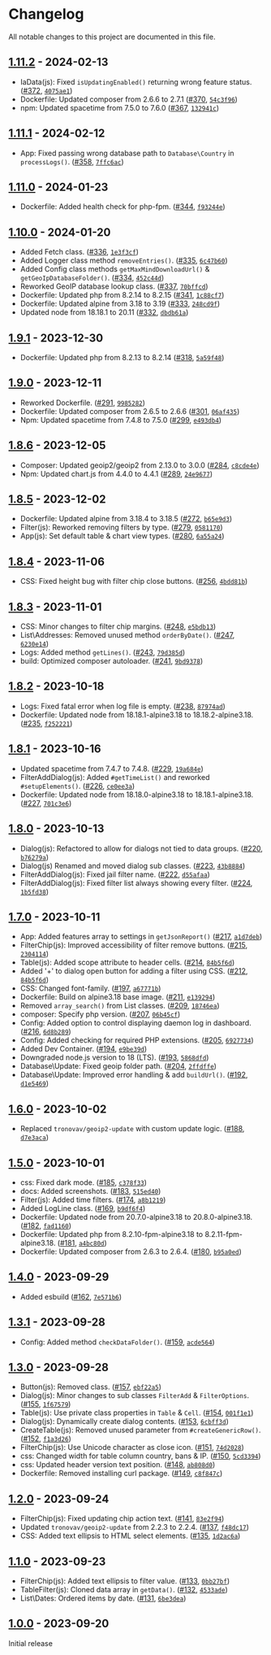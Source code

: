 # Changelog

All notable changes to this project are documented in this file.

## [1.11.2](https://github.com/VerifiedJoseph/intruder-alert/releases/tag/v1.11.2) - 2024-02-13

- IaData(js): Fixed `isUpdatingEnabled()` returning wrong feature status. ([#372](https://github.com/VerifiedJoseph/intruder-alert/pull/372), [`4075ae1`](https://github.com/VerifiedJoseph/intruder-alert/commit/4075ae156dbaf11dc2bb8dab955934c9278f5595))
- Dockerfile: Updated composer from 2.6.6 to 2.7.1 ([#370](https://github.com/VerifiedJoseph/intruder-alert/pull/370), [`54c3f96`](https://github.com/VerifiedJoseph/intruder-alert/commit/54c3f96501ee55cc0571cafe866923e1c17bcf60))
- npm: Updated spacetime from 7.5.0 to 7.6.0 ([#367](https://github.com/VerifiedJoseph/intruder-alert/pull/367), [`132941c`](https://github.com/VerifiedJoseph/intruder-alert/commit/132941c2b9eccf0c267c6ee3fba3e1ef296de7b0))

## [1.11.1](https://github.com/VerifiedJoseph/intruder-alert/releases/tag/v1.11.1) - 2024-02-12

- App: Fixed passing wrong database path to `Database\Country` in `processLogs()`. ([#358](https://github.com/VerifiedJoseph/intruder-alert/pull/358), [`7ffc6ac`](https://github.com/VerifiedJoseph/intruder-alert/commit/7ffc6acedd0888a89adf0200690f577c1c6e26c2))

## [1.11.0](https://github.com/VerifiedJoseph/intruder-alert/releases/tag/v1.11.0) - 2024-01-23

- Dockerfile: Added health check for php-fpm. ([#344](https://github.com/VerifiedJoseph/intruder-alert/pull/344), [`f93244e`](https://github.com/VerifiedJoseph/intruder-alert/commit/f93244e96f14f347c37a261308b36bb04b5cf8f3))

## [1.10.0](https://github.com/VerifiedJoseph/intruder-alert/releases/tag/v1.10.0) - 2024-01-20

- Added Fetch class. ([#336](https://github.com/VerifiedJoseph/intruder-alert/pull/336), [`1e3f3cf`](https://github.com/VerifiedJoseph/intruder-alert/commit/1e3f3cf79cdf1f79dccdfa60024025e4bbbc4694))
- Added Logger class method `removeEntries()`. ([#335](https://github.com/VerifiedJoseph/intruder-alert/pull/335), [`6c47b60`](https://github.com/VerifiedJoseph/intruder-alert/commit/6c47b60e825e309afaa1c5e8a0f2318867870509))
- Added Config class methods `getMaxMindDownloadUrl()` & `getGeoIpDatabaseFolder()`. ([#334](https://github.com/VerifiedJoseph/intruder-alert/pull/334), [`452c44d`](https://github.com/VerifiedJoseph/intruder-alert/commit/452c44dcfa0d0f10def3ef7863c1a7a9bab7a3e4))
- Reworked GeoIP database lookup class. ([#337](https://github.com/VerifiedJoseph/intruder-alert/pull/337), [`70bffcd`](https://github.com/VerifiedJoseph/intruder-alert/commit/70bffcd573c95f713486f45253196dc525049074))
- Dockerfile: Updated php from 8.2.14 to 8.2.15 ([#341](https://github.com/VerifiedJoseph/intruder-alert/pull/341), [`1c88cf7`](https://github.com/VerifiedJoseph/intruder-alert/commit/1c88cf7d7c2b90be80a7cc671d538cf2e35a81db))
- Dockerfile: Updated alpine from 3.18 to 3.19 ([#333](https://github.com/VerifiedJoseph/intruder-alert/pull/333), [`248cd9f`](https://github.com/VerifiedJoseph/intruder-alert/commit/248cd9f852c44387c92b2978faffd37da02c8563))
- Updated node from 18.18.1 to 20.11 ([#332](https://github.com/VerifiedJoseph/intruder-alert/pull/332), [`dbdb61a`](https://github.com/VerifiedJoseph/intruder-alert/commit/dbdb61adb58369e6d71377d81c72fbbf05d8a844))

## [1.9.1](https://github.com/VerifiedJoseph/intruder-alert/releases/tag/v1.9.1) - 2023-12-30

- Dockerfile: Updated php from 8.2.13 to 8.2.14 ([#318](https://github.com/VerifiedJoseph/intruder-alert/pull/318), [`5a59f48`](https://github.com/VerifiedJoseph/intruder-alert/commit/5a59f487b3e8c7de12e574208d58ddc08ca8d106))

## [1.9.0](https://github.com/VerifiedJoseph/intruder-alert/releases/tag/v1.9.0) - 2023-12-11

- Reworked Dockerfile. ([#291](https://github.com/VerifiedJoseph/intruder-alert/pull/291), [`9985282`](https://github.com/VerifiedJoseph/intruder-alert/commit/9985282f6e7c9b82287b15b9e09a8b947b7a3b5b))
- Dockerfile: Updated composer from 2.6.5 to 2.6.6 ([#301](https://github.com/VerifiedJoseph/intruder-alert/pull/301), [`06af435`](https://github.com/VerifiedJoseph/intruder-alert/commit/06af435ebd5e065f10896415e11d5ac8b1300701))
- Npm: Updated spacetime from 7.4.8 to 7.5.0 ([#299](https://github.com/VerifiedJoseph/intruder-alert/pull/299), [`e493db4`](https://github.com/VerifiedJoseph/intruder-alert/commit/e493db4f2142bfbc557f69f42d607bf5335cbb1e))

## [1.8.6](https://github.com/VerifiedJoseph/intruder-alert/releases/tag/v1.8.6) - 2023-12-05

- Composer: Updated geoip2/geoip2 from 2.13.0 to 3.0.0 ([#284](https://github.com/VerifiedJoseph/intruder-alert/pull/284), [`c8cde4e`](https://github.com/VerifiedJoseph/intruder-alert/commit/c8cde4e1e01fac836c250080296f98031fae9a42))
- Npm: Updated chart.js from 4.4.0 to 4.4.1 ([#289](https://github.com/VerifiedJoseph/intruder-alert/pull/289), [`24e9677`](https://github.com/VerifiedJoseph/intruder-alert/commit/24e9677b3d311c1146a0de0101261a47b1c363e1))

## [1.8.5](https://github.com/VerifiedJoseph/intruder-alert/releases/tag/v1.8.5) - 2023-12-02

- Dockerfile: Updated alpine from 3.18.4 to 3.18.5 ([#272](https://github.com/VerifiedJoseph/intruder-alert/pull/272), [`b65e9d3`](https://github.com/VerifiedJoseph/intruder-alert/commit/b65e9d3fdfb4ceb85df1482b39f93dc079f4c1af))
- Filter(js): Reworked removing filters by type. ([#279](https://github.com/VerifiedJoseph/intruder-alert/pull/279), [`0581170`](https://github.com/VerifiedJoseph/intruder-alert/commit/0581170c06a6ab7f0f9c61440e2777d69ef72c92))
- App(js): Set default table & chart view types. ([#280](https://github.com/VerifiedJoseph/intruder-alert/pull/280), [`6a55a24`](https://github.com/VerifiedJoseph/intruder-alert/commit/6a55a241edd4f311314744809b0bf67ce8221777))

## [1.8.4](https://github.com/VerifiedJoseph/intruder-alert/releases/tag/v1.8.4) - 2023-11-06

- CSS: Fixed height bug with filter chip close buttons. ([#256](https://github.com/VerifiedJoseph/intruder-alert/pull/256), [`4bdd81b`](https://github.com/VerifiedJoseph/intruder-alert/commit/4bdd81b5a5568dd5005e0e5cbc7435284942a4e1))

## [1.8.3](https://github.com/VerifiedJoseph/intruder-alert/releases/tag/v1.8.3) - 2023-11-01

- CSS: Minor changes to filter chip margins. ([#248](https://github.com/VerifiedJoseph/intruder-alert/pull/248), [`e5bdb13`](https://github.com/VerifiedJoseph/intruder-alert/commit/e5bdb13dcad012d2f38acb629a59ac51bac15da8))
- List\Addresses: Removed unused method `orderByDate()`. ([#247](https://github.com/VerifiedJoseph/intruder-alert/pull/247), [`6230e14`](https://github.com/VerifiedJoseph/intruder-alert/commit/6230e143856d14a8aab20586a9e645234fc5de86))
- Logs: Added method `getLines()`. ([#243](https://github.com/VerifiedJoseph/intruder-alert/pull/243), [`79d385d`](https://github.com/VerifiedJoseph/intruder-alert/commit/79d385d1bcf7d1b78a3d1d7270da4981ddfcea82))
- build: Optimized composer autoloader. ([#241](https://github.com/VerifiedJoseph/intruder-alert/pull/241), [`9bd9378`](https://github.com/VerifiedJoseph/intruder-alert/commit/9bd93786c23a386cce8cd670227df1f9832a3f15))

## [1.8.2](https://github.com/VerifiedJoseph/intruder-alert/releases/tag/v1.8.2) - 2023-10-18

- Logs: Fixed fatal error when log file is empty. ([#238](https://github.com/VerifiedJoseph/intruder-alert/pull/238), [`87974ad`](https://github.com/VerifiedJoseph/intruder-alert/commit/87974ad8adeb12627270dc0676d209643e48ad33))
- Dockerfile: Updated node from 18.18.1-alpine3.18 to 18.18.2-alpine3.18. ([#235](https://github.com/VerifiedJoseph/intruder-alert/pull/235), [`f252221`](https://github.com/VerifiedJoseph/intruder-alert/commit/f252221c4214cc3e1c41e53e56412d33052666ec))

## [1.8.1](https://github.com/VerifiedJoseph/intruder-alert/releases/tag/v1.8.1) - 2023-10-16

- Updated spacetime from 7.4.7 to 7.4.8. ([#229](https://github.com/VerifiedJoseph/intruder-alert/pull/229), [`19a684e`](https://github.com/VerifiedJoseph/intruder-alert/commit/19a684e77b9664dc594ea250f1d6f1d181436a67))
- FilterAddDialog(js): Added `#getTimeList()` and reworked `#setupElements()`. ([#226](https://github.com/VerifiedJoseph/intruder-alert/pull/226), [`ce0ee3a`](https://github.com/VerifiedJoseph/intruder-alert/commit/ce0ee3a13eef841b10c01dc8688d19269d356aca))
- Dockerfile: Updated node from 18.18.0-alpine3.18 to 18.18.1-alpine3.18. ([#227](https://github.com/VerifiedJoseph/intruder-alert/pull/227), [`701c3e6`](https://github.com/VerifiedJoseph/intruder-alert/commit/701c3e69cb4b75d87334d3412dc96952db780103))

## [1.8.0](https://github.com/VerifiedJoseph/intruder-alert/releases/tag/v1.8.0) - 2023-10-13

- Dialog(js): Refactored to allow for dialogs not tied to data groups. ([#220](https://github.com/VerifiedJoseph/intruder-alert/pull/220), [`b76279a`](https://github.com/VerifiedJoseph/intruder-alert/commit/b76279a95ea66a3bd3b623dcfba4343195cc3eec))
- Dialog(js) Renamed and moved dialog sub classes. ([#223](https://github.com/VerifiedJoseph/intruder-alert/pull/223), [`43b8884`](https://github.com/VerifiedJoseph/intruder-alert/commit/43b888486ed501d1602ee18e15b729acf411bf46))
- FilterAddDialog(js): Fixed jail filter name. ([#222](https://github.com/VerifiedJoseph/intruder-alert/pull/222), [`d55afaa`](https://github.com/VerifiedJoseph/intruder-alert/commit/d55afaa3500b20456ecc0564bfc87327cc29c82d))
- FilterAddDialog(js): Fixed filter list always showing every filter. ([#224](https://github.com/VerifiedJoseph/intruder-alert/pull/224), [`1b5fd38`](https://github.com/VerifiedJoseph/intruder-alert/commit/1b5fd38f6951c59f1ad893d868eadf5c2a33ff50))

## [1.7.0](https://github.com/VerifiedJoseph/intruder-alert/releases/tag/v1.7.0) - 2023-10-11

- App: Added features array to settings in `getJsonReport()` ([#217](https://github.com/VerifiedJoseph/intruder-alert/pull/217), [`a1d7deb`](https://github.com/VerifiedJoseph/intruder-alert/commit/a1d7deb6d2e0af74fa7bc544c1d8f8447e8bfcba))
- FilterChip(js): Improved accessibility of filter remove buttons. ([#215](https://github.com/VerifiedJoseph/intruder-alert/pull/215), [`2304114`](https://github.com/VerifiedJoseph/intruder-alert/commit/23041144aa023620a49f9e7c970b225e57c927a5))
- Table(js): Added scope attribute to header cells. ([#214](https://github.com/VerifiedJoseph/intruder-alert/pull/214), [`84b5f6d`](https://github.com/VerifiedJoseph/intruder-alert/commit/96d8b84c092f6ff534813ba536cb9199461f5ab3))
- Added '+' to dialog open button for adding a filter using CSS. ([#212](https://github.com/VerifiedJoseph/intruder-alert/pull/212), [`84b5f6d`](https://github.com/VerifiedJoseph/intruder-alert/commit/84b5f6ddd5baa68f2fd38e6ebb796304814bc09c))
- CSS: Changed font-family. ([#197](https://github.com/VerifiedJoseph/intruder-alert/pull/197), [`a67771b`](https://github.com/VerifiedJoseph/intruder-alert/commit/a67771b441747718af77ba7978ee99dabeb4cd46))
- Dockerfile: Build on alpine3.18 base image. ([#211](https://github.com/VerifiedJoseph/intruder-alert/pull/211), [`e139294`](https://github.com/VerifiedJoseph/intruder-alert/commit/e1392948cc9eb21754f49a5761fa9441781e0b83))
- Removed `array_search()` from List classes. ([#209](https://github.com/VerifiedJoseph/intruder-alert/pull/209), [`18746ea`](https://github.com/VerifiedJoseph/intruder-alert/commit/18746eacafb515d5f8db6911b36e5dee2d2dadfa))
- composer: Specify php version. ([#207](https://github.com/VerifiedJoseph/intruder-alert/pull/207), [`06b45cf`](https://github.com/VerifiedJoseph/intruder-alert/commit/06b45cf073f44d68cae27bee89709f02de5e12f3))
- Config: Added option to control displaying daemon log in dashboard. ([#216](https://github.com/VerifiedJoseph/intruder-alert/pull/216), [`6d8b289`](https://github.com/VerifiedJoseph/intruder-alert/commit/6d8b28983dc833473fd3174ce2711d7e30723481))
- Config: Added checking for required PHP extensions. ([#205](https://github.com/VerifiedJoseph/intruder-alert/pull/205), [`6927734`](https://github.com/VerifiedJoseph/intruder-alert/commit/692773413b89db7ae2163459852d1880af02d2be))
- Added Dev Container. ([#194](https://github.com/VerifiedJoseph/intruder-alert/pull/194), [`e9be39d`](https://github.com/VerifiedJoseph/intruder-alert/commit/e9be39d5429fe2fe07def87b64a6dd7b65792579))
- Downgraded node.js version to 18 (LTS). ([#193](https://github.com/VerifiedJoseph/intruder-alert/pull/193), [`5868dfd`](https://github.com/VerifiedJoseph/intruder-alert/commit/5868dfdb0f50f86fe8a61ec8ea6dd6349e7ce661))
- Database\Update: Fixed geoip folder path. ([#204](https://github.com/VerifiedJoseph/intruder-alert/pull/204), [`2ffdffe`](https://github.com/VerifiedJoseph/intruder-alert/commit/2ffdffebb9378b0dab41711381ef3777348c1f79))
- Database\Update: Improved error handling & add `buildUrl()`. ([#192](https://github.com/VerifiedJoseph/intruder-alert/pull/192), [`d1e5469`](https://github.com/VerifiedJoseph/intruder-alert/commit/d1e5469b4531c48ce140516c8275ec860339e407))

## [1.6.0](https://github.com/VerifiedJoseph/intruder-alert/releases/tag/v1.6.0) - 2023-10-02

* Replaced `tronovav/geoip2-update` with custom update logic. ([#188](https://github.com/VerifiedJoseph/intruder-alert/pull/188), [`d7e3aca`](https://github.com/VerifiedJoseph/intruder-alert/commit/d7e3acaa96ccd649027a5581eca129ae2b001544))

## [1.5.0](https://github.com/VerifiedJoseph/intruder-alert/releases/tag/v1.5.0) - 2023-10-01

* css: Fixed dark mode. ([#185](https://github.com/VerifiedJoseph/intruder-alert/pull/185), [`c378f33`](https://github.com/VerifiedJoseph/intruder-alert/commit/c378f330b42c99dc6022ec3d8f097f6af577954d))
* docs: Added screenshots. ([#183](https://github.com/VerifiedJoseph/intruder-alert/pull/183), [`515ed40`](https://github.com/VerifiedJoseph/intruder-alert/commit/515ed40a6c2744565f3fe72a2e8099bf64c73b27))
* Filter(js): Added time filters. ([#174](https://github.com/VerifiedJoseph/intruder-alert/pull/174), [`a8b1219`](https://github.com/VerifiedJoseph/intruder-alert/commit/a8b1219bb684418153a98d3852a4b79efc45ee7b))
* Added LogLine class. ([#169](https://github.com/VerifiedJoseph/intruder-alert/pull/169), [`b9df6f4`](https://github.com/VerifiedJoseph/intruder-alert/commit/b9df6f4706492a10b0b77b4a7819728870e23ae3))
* Dockerfile: Updated node from 20.7.0-alpine3.18 to 20.8.0-alpine3.18. ([#182](https://github.com/VerifiedJoseph/intruder-alert/pull/182), [`fad1160`](https://github.com/VerifiedJoseph/intruder-alert/commit/fad11606a7df0b4aeda2d31f6f4565c859fe9003))
* Dockerfile: Updated php from 8.2.10-fpm-alpine3.18 to 8.2.11-fpm-alpine3.18. ([#181](https://github.com/VerifiedJoseph/intruder-alert/pull/181), [`a4bc80d`](https://github.com/VerifiedJoseph/intruder-alert/commit/a4bc80d6566f4d1d617818e628e189c1eb278d95))
* Dockerfile: Updated composer from 2.6.3 to 2.6.4. ([#180](https://github.com/VerifiedJoseph/intruder-alert/pull/180), [`b95a0ed`](https://github.com/VerifiedJoseph/intruder-alert/commit/b95a0eddfbd7f91b2e0291c25fdca62316f73b71))

## [1.4.0](https://github.com/VerifiedJoseph/intruder-alert/releases/tag/v1.4.0) - 2023-09-29

* Added esbuild ([#162](https://github.com/VerifiedJoseph/intruder-alert/pull/162), [`7e571b6`](https://github.com/VerifiedJoseph/intruder-alert/commit/7e571b6d49dd6b3149810794d082be7e44e36d32))

## [1.3.1](https://github.com/VerifiedJoseph/intruder-alert/releases/tag/v1.3.1) - 2023-09-28

* Config: Added method `checkDataFolder()`. ([#159](https://github.com/VerifiedJoseph/intruder-alert/pull/159), [`acde564`](https://github.com/VerifiedJoseph/intruder-alert/commit/acde56472941f7386e5ec6ec73e69cb3c6e470dc))

## [1.3.0](https://github.com/VerifiedJoseph/intruder-alert/releases/tag/v1.3.0) - 2023-09-28

* Button(js): Removed class. ([#157](https://github.com/VerifiedJoseph/intruder-alert/pull/157), [`ebf22a5`](https://github.com/VerifiedJoseph/intruder-alert/commit/ebf22a54749281b249459138e659a434c2fd546e))
* Dialog(js): Minor changes to sub classes `FilterAdd` & `FilterOptions`. ([#155](https://github.com/VerifiedJoseph/intruder-alert/pull/155), [`1f67579`](https://github.com/VerifiedJoseph/intruder-alert/commit/1f675790b9a9e0afb079d108c2c9cf2c56d38020))
* Table(js): Use private class properties in `Table` & `Cell`. ([#154](https://github.com/VerifiedJoseph/intruder-alert/pull/154), [`001f1e1`](https://github.com/VerifiedJoseph/intruder-alert/commit/001f1e18e1f3dfd362d767c149fbcae9c2f3eee0))
* Dialog(js): Dynamically create dialog contents. ([#153](https://github.com/VerifiedJoseph/intruder-alert/pull/153), [`6cbff3d`](https://github.com/VerifiedJoseph/intruder-alert/commit/6cbff3d8be4892f18a17fe94cd583bf0befd7a1d))
* CreateTable(js): Removed unused parameter from `#createGenericRow()`. ([#152](https://github.com/VerifiedJoseph/intruder-alert/pull/152), [`f1a3d26`](https://github.com/VerifiedJoseph/intruder-alert/commit/f1a3d26b0506d798f7e98676edb79ab66781db80))
* FilterChip(js): Use Unicode character as close icon. ([#151](https://github.com/VerifiedJoseph/intruder-alert/pull/151), [`74d2028`](https://github.com/VerifiedJoseph/intruder-alert/commit/74d202843fdd46f55e89c55817c2de3f70232a17))
* css: Changed width for table column country, bans & IP. ([#150](https://github.com/VerifiedJoseph/intruder-alert/pull/150), [`5cd3394`](https://github.com/VerifiedJoseph/intruder-alert/commit/5cd3394c4888fba0f0d8ed535d17ee0c27ee37a9))
* css: Updated header version text position. ([#148](https://github.com/VerifiedJoseph/intruder-alert/pull/148), [`ab808d0`](https://github.com/VerifiedJoseph/intruder-alert/commit/ab808d0d3bd674d0ab257bb54a341ae3e5337326))
* Dockerfile: Removed installing curl package. ([#149](https://github.com/VerifiedJoseph/intruder-alert/pull/149), [`c8f847c`](https://github.com/VerifiedJoseph/intruder-alert/commit/c8f847c58b87a261350a68fe596e06cb4176470c))

## [1.2.0](https://github.com/VerifiedJoseph/intruder-alert/releases/tag/v1.2.0) - 2023-09-24

* FilterChip(js): Fixed updating chip action text. ([#141](https://github.com/VerifiedJoseph/intruder-alert/pull/141), [`83e2f94`](https://github.com/VerifiedJoseph/intruder-alert/commit/83e2f94f59b2f7c27af2032f6f94769c80b7e4b0))
* Updated `tronovav/geoip2-update` from 2.2.3 to 2.2.4. ([#137](https://github.com/VerifiedJoseph/intruder-alert/pull/137), [`f48dc17`](https://github.com/VerifiedJoseph/intruder-alert/commit/f48dc1722d652bd30d5bdd342fb05cbdabed1c58))
* CSS: Added text ellipsis to HTML select elements. ([#135](https://github.com/VerifiedJoseph/intruder-alert/pull/135), [`1d2ac6a`](https://github.com/VerifiedJoseph/intruder-alert/commit/1d2ac6ad16543265fd2be5b8443a4354ac8e20d3))

## [1.1.0](https://github.com/VerifiedJoseph/intruder-alert/releases/tag/v1.1.0) - 2023-09-23

* FilterChip(js): Added text ellipsis to filter value. ([#133](https://github.com/VerifiedJoseph/intruder-alert/pull/133), [`0bb27bf`](https://github.com/VerifiedJoseph/intruder-alert/commit/0bb27bfdccfd2330fe653d31e2e775195417abd3))
* TableFilter(js): Cloned data array in `getData()`. ([#132](https://github.com/VerifiedJoseph/intruder-alert/pull/132), [`4533ade`](https://github.com/VerifiedJoseph/intruder-alert/commit/4533ade058b8565651396412397e8f6d5287cd57))
* List\Dates: Ordered items by date. ([#131](https://github.com/VerifiedJoseph/intruder-alert/pull/131), [`6be3dea`](https://github.com/VerifiedJoseph/intruder-alert/commit/6be3dea4d5b4d9a9c108c619055821e23a8e7b14))

## [1.0.0](https://github.com/VerifiedJoseph/intruder-alert/releases/tag/v1.0.0) - 2023-09-20
Initial release
